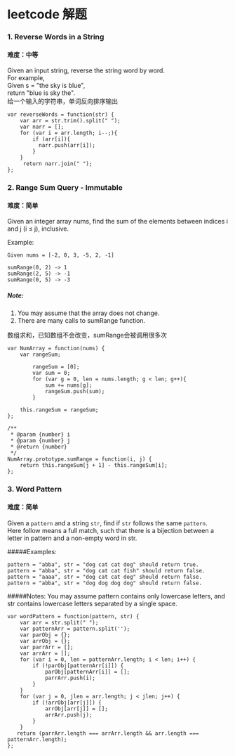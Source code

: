 # leetcode 解题
### 1. Reverse Words in a String
#### 难度：中等
Given an input string, reverse the string word by word.<br>
For example,<br>
Given s = "the sky is blue",<br>
return "blue is sky the".<br>
给一个输入的字符串，单词反向排序输出

``` 
var reverseWords = function(str) {
    var arr = str.trim().split(" ");
    var narr = [];
    for (var i = arr.length; i--;){
        if (arr[i]){
          narr.push(arr[i]);
        }
    }
     return narr.join(" ");
};
```
### 2. Range Sum Query - Immutable
#### 难度：简单
Given an integer array nums, find the sum of the elements between indices i and j (i ≤ j), inclusive.<br>

Example:
```
Given nums = [-2, 0, 3, -5, 2, -1]

sumRange(0, 2) -> 1
sumRange(2, 5) -> -1
sumRange(0, 5) -> -3
```

##### Note:
1. You may assume that the array does not change.
2. There are many calls to sumRange function.
 
数组求和，已知数组不会改变，sumRange会被调用很多次

```
var NumArray = function(nums) {
    var rangeSum;
    
        rangeSum = [0];
        var sum = 0;
        for (var g = 0, len = nums.length; g < len; g++){
            sum += nums[g];
            rangeSum.push(sum);
        }
    
    this.rangeSum = rangeSum;
};

/**
 * @param {number} i
 * @param {number} j
 * @return {number}
 */
NumArray.prototype.sumRange = function(i, j) {
    return this.rangeSum[j + 1] - this.rangeSum[i];
};
```

### 3. Word Pattern
#### 难度：简单
Given a `pattern` and a string `str`, find if `str` follows the same `pattern`.<br>
Here follow means a full match, such that there is a bijection between a letter in pattern and a non-empty word in str.<br>

#####Examples:
```
pattern = "abba", str = "dog cat cat dog" should return true.
pattern = "abba", str = "dog cat cat fish" should return false.
pattern = "aaaa", str = "dog cat cat dog" should return false.
pattern = "abba", str = "dog dog dog dog" should return false.
```
#####Notes:
You may assume pattern contains only lowercase letters, and str contains lowercase letters separated by a single space.

```
var wordPattern = function(pattern, str) {
    var arr = str.split(" ");
    var patternArr = pattern.split('');
    var parObj = {};
    var arrObj = {};
    var parrArr = [];
    var arrArr = [];
    for (var i = 0, len = patternArr.length; i < len; i++) {
        if (!parObj[patternArr[i]]) {
            parObj[patternArr[i]] = [];
            parrArr.push(i);
        }
    }
    for (var j = 0, jlen = arr.length; j < jlen; j++) {
        if (!arrObj[arr[j]]) {
            arrObj[arr[j]] = [];
            arrArr.push(j);
        }
    }
   return (parrArr.length === arrArr.length && arr.length === patternArr.length);
};
```
